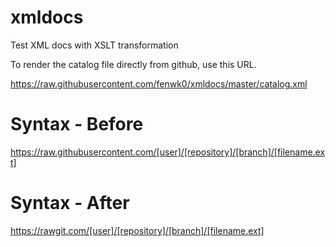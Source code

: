 # xmldocs
Test XML docs with XSLT transformation

To render the catalog file directly from github, use this URL.

https://raw.githubusercontent.com/fenwk0/xmldocs/master/catalog.xml


# Syntax - Before

https://raw.githubusercontent.com/[user]/[repository]/[branch]/[filename.ext]

# Syntax - After

https://rawgit.com/[user]/[repository]/[branch]/[filename.ext]
